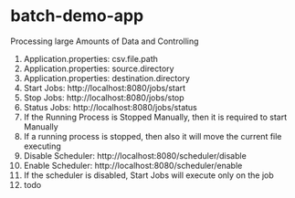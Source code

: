 # batch-demo-app
Processing large Amounts of Data and Controlling
1. Application.properties: csv.file.path
2. Application.properties: source.directory
3. Application.properties: destination.directory
4. Start Jobs: http://localhost:8080/jobs/start
5. Stop Jobs: http://localhost:8080/jobs/stop
6. Status Jobs: http://localhost:8080/jobs/status
7. If the Running Process is Stopped Manually, then it is required to start Manually
8. If a running process is stopped, then also it will move the current file executing
9. Disable Scheduler: http://localhost:8080/scheduler/disable
10. Enable Scheduler: http://localhost:8080/scheduler/enable
11. If the scheduler is disabled,  Start Jobs will execute only on the job
12. todo
